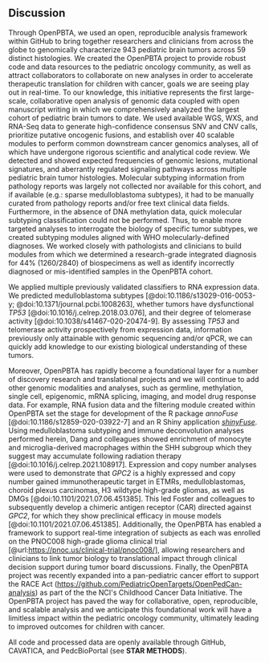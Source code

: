 ## Discussion

Through OpenPBTA, we used an open, reproducible analysis framework within GitHub to bring together researchers and clinicians from across the globe to genomically characterize 943 pediatric brain tumors across 59 distinct histologies.
We created the OpenPBTA project to provide robust code and data resources to the pediatric oncology community, as well as attract collaborators to collaborate on new analyses in order to accelerate therapeutic translation for children with cancer, goals we are seeing play out in real-time.
To our knowledge, this initiative represents the first large-scale, collaborative open analysis of genomic data coupled with open manuscript writing in which we comprehensively analyzed the largest cohort of pediatric brain tumors to date.
We used available WGS, WXS, and RNA-Seq data to generate high-confidence consensus SNV and CNV calls, prioritize putative oncogenic fusions, and establish over 40 scalable modules to perform common downstream cancer genomics analyses, all of which have undergone rigorous scientific and analytical code review. 
We detected and showed expected frequencies of genomic lesions, mutational signatures, and aberrantly regulated signaling pathways across multiple pediatric brain tumor histologies.
Molecular subtyping information from pathology reports was largely not collected nor available for this cohort, and if available (e.g.: sparse medulloblastoma subtypes), it had to be manually curated from pathology reports and/or free text clinical data fields.
Furthermore, in the absence of DNA methylation data, quick molecular subtyping classification could not be performed.
Thus, to enable more targeted analyses to interrogate the biology of specific tumor subtypes, we created subtyping modules aligned with WHO molecularly-defined diagnoses.
We worked closely with pathologists and clinicians to build modules from which we determined a research-grade integrated diagnosis for 44% (1260/2840) of biospecimens as well as identify incorrectly diagnosed or mis-identified samples in the OpenPBTA cohort. 

We applied multiple previously validated classifiers to RNA expression data.
We predicted medulloblastoma subtypes [@doi:10.1186/s13029-016-0053-y; @doi:10.1371/journal.pcbi.1008263], whether tumors have dysfunctional _TP53_ [@doi:10.1016/j.celrep.2018.03.076], and their degree of telomerase activity [@doi:10.1038/s41467-020-20474-9].
By assessing _TP53_ and telomerase activity prospectively from expression data, information previously only attainable with genomic sequencing and/or qPCR, we can quickly add knowledge to our existing biological understanding of these tumors.

Moreover, OpenPBTA has rapidly become a foundational layer for a number of discovery research and translational projects and we will continue to add other genomic modalities and analyses, such as germline, methylation, single cell, epigenomic, mRNA splicing, imaging, and model drug response data.
For example, RNA fusion data and the filtering module created within OpenPBTA set the stage for development of the R package _annoFuse_ [@doi:10.1186/s12859-020-03922-7] and an R Shiny application [_shinyFuse_](http://shiny.imbei.uni-mainz.de:3838/shinyFuse/).
Using medulloblastoma subtyping and immune deconvolution analyses performed herein, Dang and colleagues showed enrichment of monocyte and microglia-derived macrophages within the SHH subgroup which they suggest may accumulate following radiation therapy [@doi:10.1016/j.celrep.2021.108917].
Expression and copy number analyses were used to demonstrate that _GPC2_ is a highly expressed and copy number gained immunotherapeutic target in ETMRs, medulloblastomas, choroid plexus carcinomas, H3 wildtype high-grade gliomas, as well as DMGs [@doi:10.1101/2021.07.06.451385].
This led Foster and colleagues to subsequently develop a chimeric antigen receptor (CAR) directed against _GPC2_, for which they show preclinical efficacy in mouse models [@doi:10.1101/2021.07.06.451385]. 
Additionally, the OpenPBTA has enabled a framework to support real-time integration of subjects as each was enrolled on the PNOC008 high-grade glioma clinical trial [@url:https://pnoc.us/clinical-trial/pnoc008/], allowing researchers and clinicians to link tumor biology to translational impact through clinical decision support during tumor board discussions.
Finally, the OpenPBTA project was recently expanded into a pan-pediatric cancer effort to support the RACE Act (https://github.com/PediatricOpenTargets/OpenPedCan-analysis) as part of the the NCI's Childhood Cancer Data Initiative.
The OpenPBTA project has paved the way for collaborative, open, reproducible, and scalable analysis and we anticipate this foundational work will have a limitless impact within the pediatric oncology community, ultimately leading to improved outcomes for children with cancer.

All code and processed data are openly available through GitHub, CAVATICA, and PedcBioPortal (see **STAR METHODS**).
